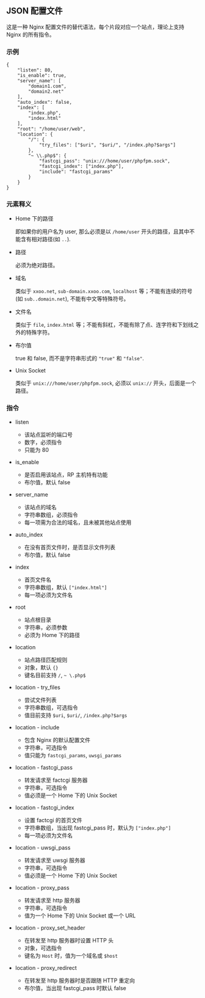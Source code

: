 ## JSON 配置文件
这是一种 Nginx 配置文件的替代语法，每个片段对应一个站点，理论上支持 Nginx 的所有指令。

### 示例

    {
        "listen": 80,
        "is_enable": true,
        "server_name": [
            "domain1.com",
            "domain2.net"
        ],
        "auto_index": false,
        "index": [
            "index.php",
            "index.html"
        ],
        "root": "/home/user/web",
        "location": {
            "/": {
                "try_files": ["$uri", "$uri/", "/index.php?$args"]
            },
            "~ \\.php$": {
                "fastcgi_pass": "unix:///home/user/phpfpm.sock",
                "fastcgi_index": ["index.php"],
                "include": "fastcgi_params"
            }
        }
    }

### 元素释义

* Home 下的路径

    即如果你的用户名为 user, 那么必须是以 `/home/user` 开头的路径，且其中不能含有相对路径(如 `..`).
    
* 路径

    必须为绝对路径。
    
* 域名

    类似于 `xxoo.net`, `sub-domain.xxoo.com`, `localhost` 等；不能有连续的符号(如 `sub..domain.net`), 不能有中文等特殊符号。
    
* 文件名

    类似于 `file`, `index.html` 等；不能有斜杠，不能有除了点、连字符和下划线之外的特殊字符。
    
* 布尔值

    true 和 false, 而不是字符串形式的 `"true"` 和 `"false"`.
    
* Unix Socket

    类似于 `unix:///home/user/phpfpm.sock`, 必须以 `unix://` 开头，后面是一个路径。
    
### 指令

* listen

    * 该站点监听的端口号
    * 数字，必须指令
    * 只能为 80
    
* is_enable

    * 是否启用该站点，RP 主机特有功能
    * 布尔值，默认 false
    
* server_name
    
    * 该站点的域名
    * 字符串数组，必须指令
    * 每一项需为合法的域名，且未被其他站点使用
    
* auto_index

    * 在没有首页文件时，是否显示文件列表
    * 布尔值，默认 false
    
* index

    * 首页文件名
    * 字符串数组，默认 `["index.html"]`
    * 每一项必须为文件名
    
* root

    * 站点根目录
    * 字符串，必须参数
    * 必须为 Home 下的路径
    
* location

    * 站点路径匹配规则
    * 对象，默认 `{}`
    * 键名目前支持 `/`, `~ \.php$`
    
* location - try_files
    
    * 尝试文件列表
    * 字符串数组，可选指令
    * 值目前支持 `$uri`, `$uri/`, `/index.php?$args`

* location - include

    * 包含 Nginx 的默认配置文件
    * 字符串，可选指令
    * 值只能为 `fastcgi_params`, `uwsgi_params`
    
* location - fastcgi_pass

    * 转发请求至 factcgi 服务器
    * 字符串，可选指令
    * 值必须是一个 Home 下的 Unix Socket
    
* location - fastcgi_index

    * 设置 factcgi 的首页文件
    * 字符串数组，当出现 fastcgi_pass 时，默认为 `["index.php"]`
    * 每一项必须为文件名

* location - uwsgi_pass

    * 转发请求至 uwsgi 服务器
    * 字符串，可选指令
    * 值必须是一个 Home 下的 Unix Socket
    
* location - proxy_pass

    * 转发请求至 http 服务器
    * 字符串，可选指令
    * 值为一个 Home 下的 Unix Socket 或一个 URL
    
* location - proxy_set_header

    * 在转发至 http 服务器时设置 HTTP 头
    * 对象，可选指令
    * 键名为 `Host` 时，值为一个域名或 `$host`
    
* location - proxy_redirect

    * 在转发至 http 服务器时是否跟随 HTTP 重定向
    * 布尔值，当出现 fastcgi_pass 时默认 false
